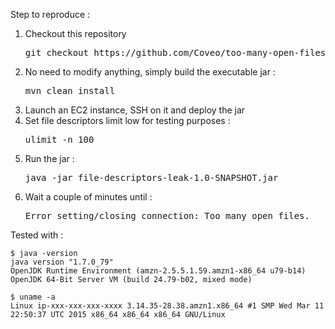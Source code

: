 Step to reproduce :

<ol>
<li>Checkout this repository
        <pre>git checkout https://github.com/Coveo/too-many-open-files.git</pre>
</li>
<li>No need to modify anything, simply build the executable jar : 
        <pre>mvn clean install</pre>
</li>
<li>Launch an EC2 instance, SSH on it and deploy the jar</li>
<li>Set file descriptors limit low for testing purposes :
        <pre>ulimit -n 100</pre>
</li>
<li>Run the jar :
        <pre>java -jar file-descriptors-leak-1.0-SNAPSHOT.jar</pre>
</li>
<li>Wait a couple of minutes until : 
        <pre>Error setting/closing connection: Too many open files.</pre>
</li>
</ol>

Tested with :

    $ java -version
    java version "1.7.0_79"
    OpenJDK Runtime Environment (amzn-2.5.5.1.59.amzn1-x86_64 u79-b14)
    OpenJDK 64-Bit Server VM (build 24.79-b02, mixed mode)

    $ uname -a
    Linux ip-xxx-xxx-xxx-xxxx 3.14.35-28.38.amzn1.x86_64 #1 SMP Wed Mar 11 22:50:37 UTC 2015 x86_64 x86_64 x86_64 GNU/Linux
